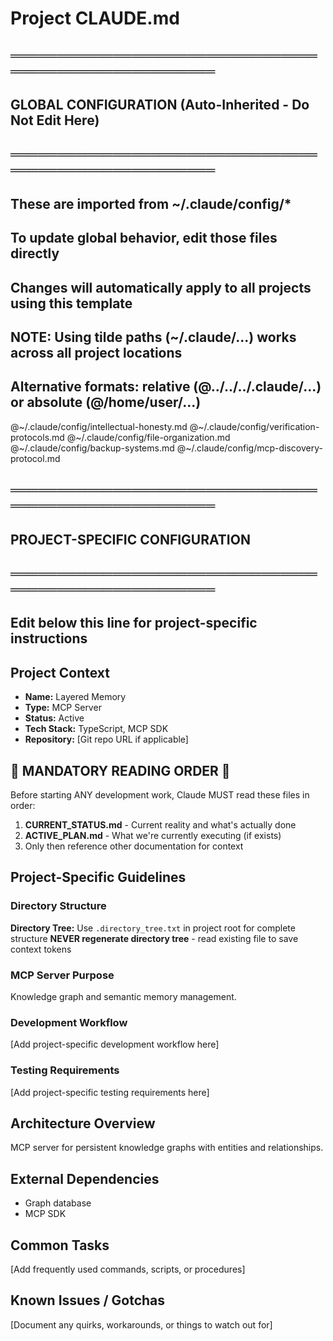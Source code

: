 # Project CLAUDE.md

## ═══════════════════════════════════════════════════════

## GLOBAL CONFIGURATION (Auto-Inherited - Do Not Edit Here)

## ═══════════════════════════════════════════════════════

## These are imported from ~/.claude/config/\*

## To update global behavior, edit those files directly

## Changes will automatically apply to all projects using this template

##

## NOTE: Using tilde paths (~/.claude/...) works across all project locations

## Alternative formats: relative (@../../../.claude/...) or absolute (@/home/user/...)

@~/.claude/config/intellectual-honesty.md
@~/.claude/config/verification-protocols.md
@~/.claude/config/file-organization.md @~/.claude/config/backup-systems.md
@~/.claude/config/mcp-discovery-protocol.md

## ═══════════════════════════════════════════════════════

## PROJECT-SPECIFIC CONFIGURATION

## ═══════════════════════════════════════════════════════

## Edit below this line for project-specific instructions

## Project Context

- **Name:** Layered Memory
- **Type:** MCP Server
- **Status:** Active
- **Tech Stack:** TypeScript, MCP SDK
- **Repository:** [Git repo URL if applicable]

## 🚨 MANDATORY READING ORDER 🚨

Before starting ANY development work, Claude MUST read these files in order:

1. **CURRENT_STATUS.md** - Current reality and what's actually done
2. **ACTIVE_PLAN.md** - What we're currently executing (if exists)
3. Only then reference other documentation for context

## Project-Specific Guidelines

### Directory Structure

**Directory Tree:** Use `.directory_tree.txt` in project root for complete
structure **NEVER regenerate directory tree** - read existing file to save
context tokens

### MCP Server Purpose

Knowledge graph and semantic memory management.

### Development Workflow

[Add project-specific development workflow here]

### Testing Requirements

[Add project-specific testing requirements here]

## Architecture Overview

MCP server for persistent knowledge graphs with entities and relationships.

## External Dependencies

- Graph database
- MCP SDK

## Common Tasks

[Add frequently used commands, scripts, or procedures]

## Known Issues / Gotchas

[Document any quirks, workarounds, or things to watch out for]
